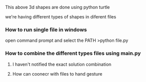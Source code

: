 This above 3d shapes are done using python turtle

we're having different types of shapes in diferent files

###  How to run single file in windows

open command prompt and select the PATH >python file.py

### How to combine the different types files using main.py

1. I haven't notified the exact solution combination 

2. How can coonecr with files to hand gesture



